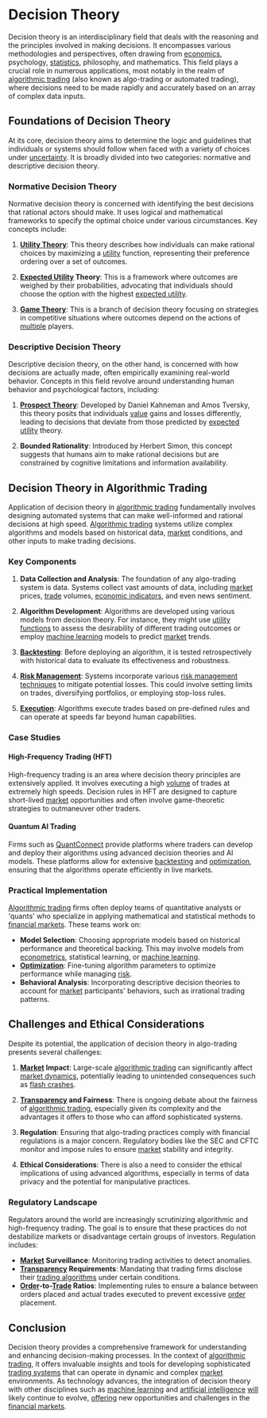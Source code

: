 # Decision Theory

Decision theory is an interdisciplinary field that deals with the reasoning and the principles involved in making decisions. It encompasses various methodologies and perspectives, often drawing from [economics](../e/economics.md), psychology, [statistics](../s/statistics.md), philosophy, and mathematics. This field plays a crucial role in numerous applications, most notably in the realm of [algorithmic trading](../a/accountability.md) (also known as algo-trading or automated trading), where decisions need to be made rapidly and accurately based on an array of complex data inputs.

## Foundations of Decision Theory

At its core, decision theory aims to determine the logic and guidelines that individuals or systems should follow when faced with a variety of choices under [uncertainty](../u/uncertainty_in_trading.md). It is broadly divided into two categories: normative and descriptive decision theory.

### Normative Decision Theory

Normative decision theory is concerned with identifying the best decisions that rational actors should make. It uses logical and mathematical frameworks to specify the optimal choice under various circumstances. Key concepts include:

1. **[Utility Theory](../u/utility_theory_in_trading.md)**: This theory describes how individuals can make rational choices by maximizing a [utility](../u/utility.md) function, representing their preference ordering over a set of outcomes. 

2. **[Expected Utility](../e/expected_utility.md) Theory**: This is a framework where outcomes are weighed by their probabilities, advocating that individuals should choose the option with the highest [expected utility](../e/expected_utility.md).

3. **[Game Theory](../g/game_theory.md)**: This is a branch of decision theory focusing on strategies in competitive situations where outcomes depend on the actions of [multiple](../m/multiple.md) players.

### Descriptive Decision Theory

Descriptive decision theory, on the other hand, is concerned with how decisions are actually made, often empirically examining real-world behavior. Concepts in this field revolve around understanding human behavior and psychological factors, including:

1. **[Prospect Theory](../p/prospect_theory.md)**: Developed by Daniel Kahneman and Amos Tversky, this theory posits that individuals [value](../v/value.md) gains and losses differently, leading to decisions that deviate from those predicted by [expected utility](../e/expected_utility.md) theory.

2. **Bounded Rationality**: Introduced by Herbert Simon, this concept suggests that humans aim to make rational decisions but are constrained by cognitive limitations and information availability.

## Decision Theory in Algorithmic Trading

Application of decision theory in [algorithmic trading](../a/accountability.md) fundamentally involves designing automated systems that can make well-informed and rational decisions at high speed. [Algorithmic trading](../a/accountability.md) systems utilize complex algorithms and models based on historical data, [market](../m/market.md) conditions, and other inputs to make trading decisions.

### Key Components

1. **Data Collection and Analysis**: The foundation of any algo-trading system is data. Systems collect vast amounts of data, including [market](../m/market.md) prices, [trade](../t/trade.md) volumes, [economic indicators](../e/economic_indicators.md), and even news sentiment.

2. **Algorithm Development**: Algorithms are developed using various models from decision theory. For instance, they might use [utility functions](../u/utility_functions_in_trading.md) to assess the desirability of different trading outcomes or employ [machine learning](../m/machine_learning.md) models to predict [market](../m/market.md) trends.

3. **[Backtesting](../b/backtesting.md)**: Before deploying an algorithm, it is tested retrospectively with historical data to evaluate its effectiveness and robustness.

4. **[Risk Management](../r/risk_management.md)**: Systems incorporate various [risk management techniques](../r/risk_management_techniques.md) to mitigate potential losses. This could involve setting limits on trades, diversifying portfolios, or employing stop-loss rules.

5. **[Execution](../e/execution.md)**: Algorithms execute trades based on pre-defined rules and can operate at speeds far beyond human capabilities.

### Case Studies

#### High-Frequency Trading (HFT)

High-frequency trading is an area where decision theory principles are extensively applied. It involves executing a high [volume](../v/volume.md) of trades at extremely high speeds. Decision rules in HFT are designed to capture short-lived [market](../m/market.md) opportunities and often involve game-theoretic strategies to outmaneuver other traders.

#### Quantum AI Trading

Firms such as [QuantConnect](https://www.quantconnect.com/) provide platforms where traders can develop and deploy their algorithms using advanced decision theories and AI models. These platforms allow for extensive [backtesting](../b/backtesting.md) and [optimization](../o/optimization.md), ensuring that the algorithms operate efficiently in live markets.

### Practical Implementation

[Algorithmic trading](../a/accountability.md) firms often deploy teams of quantitative analysts or 'quants' who specialize in applying mathematical and statistical methods to [financial markets](../f/financial_market.md). These teams work on:

- **Model Selection**: Choosing appropriate models based on historical performance and theoretical backing. This may involve models from [econometrics](../e/econometrics_in_trading.md), statistical learning, or [machine learning](../m/machine_learning.md).
- **[Optimization](../o/optimization.md)**: Fine-tuning algorithm parameters to optimize performance while managing [risk](../r/risk.md).
- **Behavioral Analysis**: Incorporating descriptive decision theories to account for [market](../m/market.md) participants' behaviors, such as irrational trading patterns.

## Challenges and Ethical Considerations

Despite its potential, the application of decision theory in algo-trading presents several challenges:

1. **[Market](../m/market.md) Impact**: Large-scale [algorithmic trading](../a/accountability.md) can significantly affect [market dynamics](../m/market_dynamics.md), potentially leading to unintended consequences such as [flash crashes](../f/flash_crashes.md).

2. **[Transparency](../t/transparency.md) and Fairness**: There is ongoing debate about the fairness of [algorithmic trading](../a/accountability.md), especially given its complexity and the advantages it offers to those who can afford sophisticated systems.

3. **Regulation**: Ensuring that algo-trading practices comply with financial regulations is a major concern. Regulatory bodies like the SEC and CFTC monitor and impose rules to ensure [market](../m/market.md) stability and integrity.

4. **Ethical Considerations**: There is also a need to consider the ethical implications of using advanced algorithms, especially in terms of data privacy and the potential for manipulative practices.

### Regulatory Landscape

Regulators around the world are increasingly scrutinizing algorithmic and high-frequency trading. The goal is to ensure that these practices do not destabilize markets or disadvantage certain groups of investors. Regulation includes:

- **[Market](../m/market.md) Surveillance**: Monitoring trading activities to detect anomalies.
- **[Transparency](../t/transparency.md) Requirements**: Mandating that trading firms disclose their [trading algorithms](../t/trading_algorithms.md) under certain conditions.
- **[Order](../o/order.md)-to-[Trade](../t/trade.md) Ratios**: Implementing rules to ensure a balance between orders placed and actual trades executed to prevent excessive [order](../o/order.md) placement.

## Conclusion

Decision theory provides a comprehensive framework for understanding and enhancing decision-making processes. In the context of [algorithmic trading](../a/accountability.md), it offers invaluable insights and tools for developing sophisticated [trading systems](../t/trading_systems.md) that can operate in dynamic and complex [market](../m/market.md) environments. As technology advances, the integration of decision theory with other disciplines such as [machine learning](../m/machine_learning.md) and [artificial intelligence](../a/artificial_intelligence_in_trading.md) [will](../w/will.md) likely continue to evolve, [offering](../o/offering.md) new opportunities and challenges in the [financial markets](../f/financial_market.md).